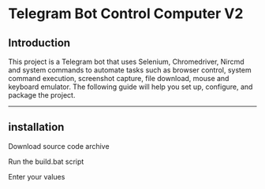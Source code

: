 # Telegram Bot Control Computer V2

## Introduction
This project is a Telegram bot that uses Selenium, Chromedriver, Nircmd and system commands to automate tasks such as browser control, system command execution, screenshot capture, file download, mouse and keyboard emulator. The following guide will help you set up, configure, and package the project.

---
## installation
Download source code archive

Run the build.bat script

Enter your values

